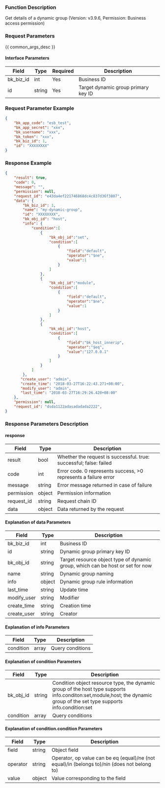 ### Function Description

Get details of a dynamic group (Version: v3.9.6, Permission: Business access permission)

### Request Parameters

{{ common_args_desc }}

#### Interface Parameters

| Field     | Type   | Required | Description                         |
| --------- | ------ | -------- | ----------------------------------- |
| bk_biz_id | int    | Yes      | Business ID                         |
| id        | string | Yes      | Target dynamic group primary key ID |

### Request Parameter Example

```json
{
    "bk_app_code": "esb_test",
    "bk_app_secret": "xxx",
    "bk_username": "xxx",
    "bk_token": "xxx",
    "bk_biz_id": 1,
    "id": "XXXXXXXX"
}
```

### Response Example

```json
{
    "result": true,
    "code": 0,
    "message": "",
    "permission": null,
    "request_id": "e43da4ef221746868dc4c837d36f3807",
    "data": {
    	"bk_biz_id": 1,
    	"name": "my-dynamic-group",
    	"id": "XXXXXXXX",
    	"bk_obj_id": "host",
    	"info": {
    		"condition":[
    			{
    				"bk_obj_id":"set",
    				"condition":[
    					{
    						"field":"default",
    						"operator":"$ne",
    						"value":1
    					}
    				]
    			},
    			{
    				"bk_obj_id":"module",
    				"condition":[
    					{
    						"field":"default",
    						"operator":"$ne",
    						"value":1
    					}
    				]
    			},
    			{
    				"bk_obj_id":"host",
    				"condition":[
    					{
    						"field":"bk_host_innerip",
    						"operator":"$eq",
    						"value":"127.0.0.1"
    					}
    				]
    			}
    		]
    	},
       "create_user": "admin",
       "create_time": "2018-03-27T16:22:43.271+08:00",
       "modify_user": "admin",
       "last_time": "2018-03-27T16:29:26.428+08:00"
    },
    "permission": null,
    "request_id": "dsda1122adasadadada2222",
}
```

### Response Parameters Description

#### response

| Field       | Type   | Description                                                  |
| ---------- | ------ | ------------------------------------------------------------ |
| result     | bool   | Whether the request is successful. true: successful; false: failed |
| code       | int    | Error code. 0 represents success, >0 represents a failure error |
| message    | string | Error message returned in case of failure                    |
| permission | object | Permission information                                       |
| request_id | string | Request chain ID                                             |
| data       | object | Data returned by the request                                 |

#### Explanation of data Parameters

| Field       | Type   | Description                                                  |
| ----------- | ------ | ------------------------------------------------------------ |
| bk_biz_id   | int    | Business ID                                                  |
| id          | string | Dynamic group primary key ID                                 |
| bk_obj_id   | string | Target resource object type of dynamic group, which can be host or set for now |
| name        | string | Dynamic group naming                                         |
| info        | object | Dynamic group rule information                               |
| last_time   | string | Update time                                                  |
| modify_user | string | Modifier                                                     |
| create_time | string | Creation time                                                |
| create_user | string | Creator                                                      |

#### Explanation of info Parameters

| Field     | Type  | Description      |
| --------- | ----- | ---------------- |
| condition | array | Query conditions |

#### Explanation of condition Parameters

| Field     | Type   | Description                                                  |
| --------- | ------ | ------------------------------------------------------------ |
| bk_obj_id | string | Condition object resource type, the dynamic group of the host type supports info.conditon:set,module,host; the dynamic group of the set type supports info.condition:set |
| condition | array  | Query conditions                                             |

#### Explanation of condition.condition Parameters

| Field    | Type   | Description                                                  |
| -------- | ------ | ------------------------------------------------------------ |
| field    | string | Object field                                                 |
| operator | string | Operator, op value can be eq (equal)/ne (not equal)/in (belongs to)/nin (does not belong to) |
| value    | object | Value corresponding to the field                             |